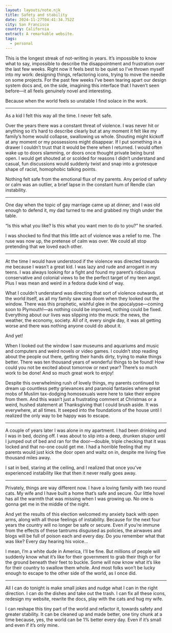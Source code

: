 ```yaml
---
layout: layouts/note.njk
title: Safety and stability
date: 2024-11-27T04:41:34.752Z
city: San Francisco
country: California
extract: A remarkable website.
tags:
  - personal
---
```


This is the longest streak of not-writing in years. It’s impossible to know what to say, impossible to describe the disappointment and frustration over the last few weeks. Right now it feels best to be quiet so I’ve thrown myself into my work: designing things, refactoring icons, trying to move the needle on some projects. For the past few weeks I’ve been tearing apart our design system docs and, on the side, imagining this interface that I haven’t seen before—it all feels genuinely novel and interesting.

Because when the world feels so unstable I find solace in the work.

---

As a kid I felt this way all the time. I never felt safe.

Over the years there was a constant threat of violence. I was never hit or anything so it’s hard to describe clearly but at any moment it felt like my family’s home would collapse, swallowing us whole. Shouting might kickoff at any moment or my possessions might disappear. If I put something in a drawer I couldn’t trust that it would be there when I returned. I would often wake up to doors slamming, or doors once thought private being burst open. I would get shouted at or scolded for reasons I didn’t understand and casual, fun discussions would suddenly twist and snap into a grotesque shape of racist, homophobic talking points.

Nothing felt safe from the emotional flux of my parents. Any period of safety or calm was an outlier, a brief lapse in the constant hum of Rendle clan instability.

---

One day when the topic of gay marriage came up at dinner, and I was old enough to defend it, my dad turned to me and grabbed my thigh under the table.

“Is this what you like? Is this what you want men to do to you?” he snarled.

I was shocked to find that this little act of violence was a relief to me. The ruse was now up, the pretense of calm was over. We could all stop pretending that we loved each other.

---

At the time I would have understood if the violence was directed towards me because I wasn’t a great kid. I was lazy and rude and arrogant in my teens. I was always looking for a fight and found my parent’s ridiculous conservative and colonial views to be the perfect target of my teen angst. Plus I was mean and weird in a fedora dude kind of way.

What I couldn’t understand was directing that sort of violence outwards, at the world itself, as all my family saw was doom when they looked out the window. There was this prophetic, wishful glee in the apocalypse—coming soon to Plymouth!—as nothing could be improved, nothing could be fixed. Everything about our lives was slipping into the muck: the news, the weather, the economy, society. All of it, every single day, it was all getting worse and there was nothing anyone could do about it.

And yet!

When I looked out the window I saw museums and aquariums and music and computers and weird novels or video games. I couldn’t stop reading about the people out there, getting their hands dirty, trying to make things better. There was ten thousand years of wonderful things to be found! How could you not be excited about tomorrow or next year? There’s so much work to be done! And so much great work to enjoy!

Despite this overwhelming rush of lovely things, my parents continued to dream up countless petty grievances and paranoid fantasies where great mobs of Muslim tax-dodging homosexuals were here to take their empire from them. And this wasn’t just a frustrating comment at Christmas or a weird, hushed statement at Thanksgiving that I could brush aside. It was everywhere, at all times. It seeped into the foundations of the house until I realized the only way to be happy was to escape.

---

A couple of years later I was alone in my apartment. I had been drinking and I was in bed, dozing off. I was about to slip into a deep, drunken stupor until I jumped out of bed and ran for the door—double, triple checking that it was locked and that no-one could get me. I had a horrible feeling that my parents would just kick the door open and waltz on in, despite me living five thousand miles away.

I sat in bed, staring at the ceiling, and I realized that once you’ve experienced instability like that then it never really goes away.

---

Privately, things are way different now. I have a loving family with two round cats. My wife and I have built a home that’s safe and secure. Our little hovel has all the warmth that was missing when I was growing up. No one is gonna get me in the middle of the night.

And yet the results of this election welcomed my anxiety back with open arms, along with all those feelings of instability. Because for the next four years the country will no longer be safe or secure. Even if you’re immune from the effects of these tantrums disguised as policies, the airwaves and blogs will be full of poison each and every day. Do you remember what that was like? Every day hearing his voice...

I mean, I’m a white dude in America, I’ll be fine. But millions of people will suddenly know what it’s like for their government to grab their thigh or for the ground beneath their feet to buckle. Some will now know what it’s like for their country to swallow them whole. And most folks won’t be lucky enough to escape to the other side of the world, as I once did.

---

All I can do tonight is make small jokes and nudge what I can in the right direction. I can do the dishes and take out the trash. I can fix all these icons, redesign my website, rewrite the docs, play with the cats and hug my wife.

I can reshape this tiny part of the world and refactor it, towards safety and greater stability. It can be cleaned up and made better, one tiny chunk at a time because, yes, the world can be 1% better every day. Even if it’s small and even if it’s only mine.
